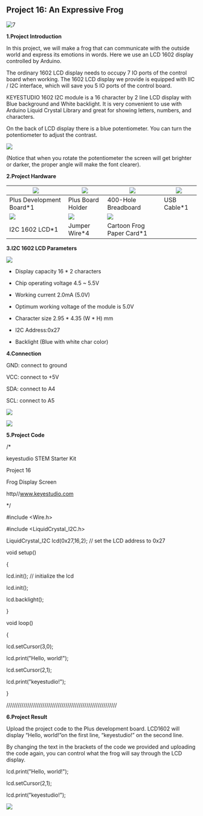 ## Project 16: An Expressive Frog

![7](media/2c4317572ac4536cb4a2f06565a6db1c.jpeg)

**1.Project Introduction**

In this project, we will make a frog that can communicate with the outside world
and express its emotions in words. Here we use an LCD 1602 display controlled by
Arduino.

The ordinary 1602 LCD display needs to occupy 7 IO ports of the control board
when working. The 1602 LCD display we provide is equipped with IIC / I2C
interface, which will save you 5 IO ports of the control board.

KEYESTUDIO 1602 I2C module is a 16 character by 2 line LCD display with Blue
background and White backlight. It is very convenient to use with Arduino Liquid
Crystal Library and great for showing letters, numbers, and characters.

On the back of LCD display there is a blue potentiometer. You can turn the
potentiometer to adjust the contrast.

![](media/dff03478beca9344ebb1e83f6e366118.png)

(Notice that when you rotate the potentiometer the screen will get brighter or
darker, the proper angle will make the font clearer).

**2.Project Hardware**

| ![](media/381b9513fd5c26a1080e668391493af3.png) | ![](media/d48fbf1b0689c24743ea1f6f2e8c29e9.png)  | ![](media/04c2745033f3d38f782026b9431bcdc5.png) | ![](media/c2d834960b6e9e42e5b1e2a17027cb9b.png) |
|-------------------------------------------------|--------------------------------------------------|-------------------------------------------------|-------------------------------------------------|
| Plus Development Board\*1                       | Plus Board Holder                                | 400-Hole Breadboard                             | USB Cable\*1                                    |
| ![](media/040b146b96b1b096f045bcb33fb873da.png) | ![](media/315673fac39946ee1afbbd9b5596eb9e.png)  | ![](media/283e8e765d03773ab141162feb9c7b5d.png) |                                                 |
| I2C 1602 LCD\*1                                 | Jumper Wire\*4                                   | Cartoon Frog Paper Card\*1                      |                                                 |

**3.I2C 1602 LCD Parameters**

![](media/4356b8b9bf0c3997972f07a15df49fb5.png)

-   Display capacity 16 \* 2 characters

-   Chip operating voltage 4.5 \~ 5.5V

-   Working current 2.0mA (5.0V)

-   Optimum working voltage of the module is 5.0V

-   Character size 2.95 \* 4.35 (W \* H) mm

-   I2C Address:0x27

-   Backlight (Blue with white char color)

**4.Connection**

GND: connect to ground

VCC: connect to +5V

SDA: connect to A4

SCL: connect to A5

![](media/ed6a2be2f6337ce3daab9433c473d9d2.emf)

![](media/c79d1a69e211750da6e90d4feb63d702.png)

**5.Project Code**

/\*

keyestudio STEM Starter Kit

Project 16

Frog Display Screen

http//www.keyestudio.com

\*/

\#include \<Wire.h\>

\#include \<LiquidCrystal_I2C.h\>

LiquidCrystal_I2C lcd(0x27,16,2); // set the LCD address to 0x27

void setup()

{

lcd.init(); // initialize the lcd

lcd.init();

lcd.backlight();

}

void loop()

{

lcd.setCursor(3,0);

lcd.print("Hello, world!");

lcd.setCursor(2,1);

lcd.print("keyestudio!");

}

//////////////////////////////////////////////////////////

**6.Project Result**

Upload the project code to the Plus development board. LCD1602 will display
“Hello, world!”on the first line, “keyestudio!” on the second line.

By changing the text in the brackets of the code we provided and uploading the
code again, you can control what the frog will say through the LCD display.

lcd.print("Hello, world!");

lcd.setCursor(2,1);

lcd.print("keyestudio!");

![](media/e7fbc272e7a3aaac31c760b48d127ab6.png)
